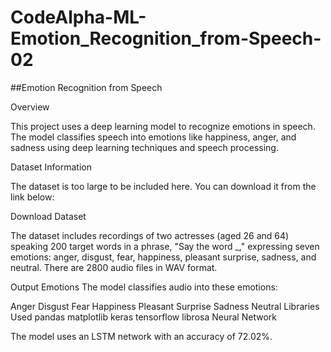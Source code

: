 # CodeAlpha-ML-Emotion_Recognition_from-Speech-02

  ##Emotion Recognition from Speech

Overview

This project uses a deep learning model to recognize emotions in speech. The model classifies speech into emotions like happiness, anger, and sadness using deep learning techniques and speech processing.

Dataset Information

The dataset is too large to be included here. You can download it from the link below:

Download Dataset

The dataset includes recordings of two actresses (aged 26 and 64) speaking 200 target words in a phrase, "Say the word _," expressing seven emotions: anger, disgust, fear, happiness, pleasant surprise, sadness, and neutral. There are 2800 audio files in WAV format.

Output Emotions
The model classifies audio into these emotions:

Anger
Disgust
Fear
Happiness
Pleasant Surprise
Sadness
Neutral
Libraries Used
pandas
matplotlib
keras
tensorflow
librosa
Neural Network


The model uses an LSTM network with an accuracy of 72.02%.
